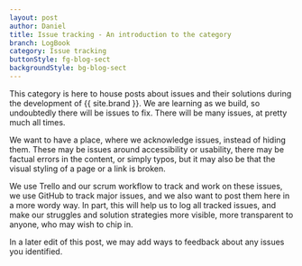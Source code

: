 ```yaml
---
layout: post
author: Daniel
title: Issue tracking - An introduction to the category
branch: LogBook
category: Issue tracking
buttonStyle: fg-blog-sect
backgroundStyle: bg-blog-sect
---
```


This category is here to house posts about issues and their solutions during the development of {{ site.brand }}. We are learning as we build, so undoubtedly there will be issues to fix. There will be many issues, at pretty much all times.

We want to have a place, where we acknowledge issues, instead of hiding them. These may be issues around accessibility or usability, there may be factual errors in the content, or simply typos, but it may also be that the visual styling of a page or a link is broken.

We use Trello and our scrum workflow to track and work on these issues, we use GitHub to track major issues, and we also want to post them here in a more wordy way. In part, this will help us to log all tracked issues, and make our struggles and solution strategies more visible, more transparent to anyone, who may wish to chip in.

In a later edit of this post, we may add ways to feedback about any issues you identified.
